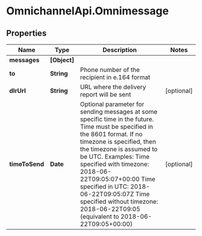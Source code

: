 # OmnichannelApi.Omnimessage

## Properties
Name | Type | Description | Notes
------------ | ------------- | ------------- | -------------
**messages** | **[Object]** |  | 
**to** | **String** | Phone number of the recipient in e.164 format | 
**dlrUrl** | **String** | URL where the delivery report will be sent | [optional] 
**timeToSend** | **Date** | Optional parameter for sending messages at some specific time in the future. Time must be specified in the 8601 format. If no timezone is specified, then the timezone is assumed to be UTC. Examples: Time specified with timezone: 2018-06-22T09:05:07+00:00 Time specified in UTC: 2018-06-22T09:05:07Z Time specified without timezone: 2018-06-22T09:05 (equivalent to 2018-06-22T09:05+00:00)  | [optional] 


